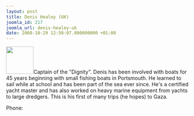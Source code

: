 ```yaml
---
layout: post
title: Denis Healey (UK)
joomla_id: 217
joomla_url: denis-healey-uk
date: 2008-10-29 12:50:07.000000000 +01:00
---
```

<img src="http://www.freegaza.org/uploads/passengers/" width="75" />Captain of the &quot;Dignity&quot;. Denis has been involved with boats for 45 years beginning with small fishing boats in Portsmouth. He learned to sail while at school and has been part of the sea ever since. He\'s a certified yacht master and has also worked on heavy marine equipment from yachts to large dredgers. This is his first of many trips (he hopes) to Gaza.<br /><p><a href=""></a></p><p>Phone:</p>
